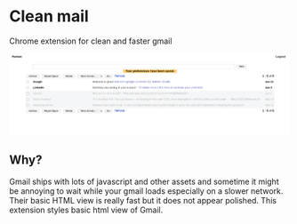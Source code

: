# Clean mail

Chrome extension for clean and faster gmail

![screenshot](/screenshot.png)

## Why?
Gmail ships with lots of javascript and other assets and sometime it might be annoying to wait while
your gmail loads especially on a slower network. Their basic HTML view is really fast but it does not
appear polished. This extension styles basic html view of Gmail.